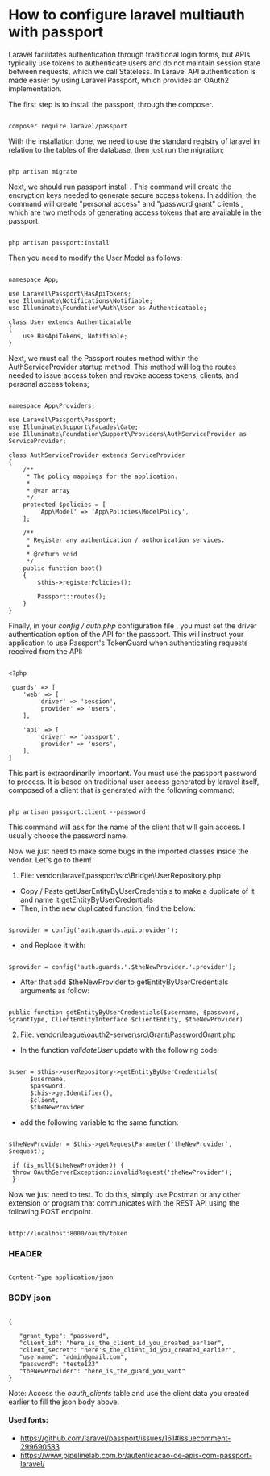 # How to configure laravel multiauth with passport

Laravel facilitates authentication through traditional login forms, but APIs typically use tokens to authenticate users and do not maintain session state between requests, which we call Stateless. In Laravel API authentication is made easier by using Laravel Passport, which provides an OAuth2 implementation.

The first step is to install the passport, through the composer.

```

composer require laravel/passport
```


With the installation done, we need to use the standard registry of laravel in relation to the tables of the database, then just run the migration;

```

php artisan migrate
```


Next, we should run passport install . This command will create the encryption keys needed to generate secure access tokens. In addition, the command will create "personal access" and "password grant" clients  , which are two methods of generating access tokens that are available in the passport.

```

php artisan passport:install
```


Then you need to modify the User Model as follows:

```

namespace App;

use Laravel\Passport\HasApiTokens;
use Illuminate\Notifications\Notifiable;
use Illuminate\Foundation\Auth\User as Authenticatable;

class User extends Authenticatable
{
    use HasApiTokens, Notifiable;
}
```


Next, we must call the Passport routes method within the AuthServiceProvider startup method. This method will log the routes needed to issue access token and revoke access tokens,  clients, and personal access tokens;

```

namespace App\Providers;
 
use Laravel\Passport\Passport;
use Illuminate\Support\Facades\Gate;
use Illuminate\Foundation\Support\Providers\AuthServiceProvider as ServiceProvider;
 
class AuthServiceProvider extends ServiceProvider
{
    /**
     * The policy mappings for the application.
     *
     * @var array
     */
    protected $policies = [
        'App\Model' => 'App\Policies\ModelPolicy',
    ];
 
    /**
     * Register any authentication / authorization services.
     *
     * @return void
     */
    public function boot()
    {
        $this->registerPolicies();
 
        Passport::routes();
    }
}
```


Finally, in your *config / auth.php* configuration file , you must set the driver authentication option of the API for the passport. This will instruct your application to use Passport's TokenGuard when authenticating requests received from the API:

```

<?php

'guards' => [
    'web' => [
        'driver' => 'session',
        'provider' => 'users',
    ],

    'api' => [
        'driver' => 'passport',
        'provider' => 'users',
    ],
]
```


This part is extraordinarily important. You must use the passport password to process. It is based on traditional user access generated by laravel itself, composed of a client that is generated with the following command:

```

php artisan passport:client --password
```


This command will ask for the name of the client that will gain access. I usually choose the password name.

Now we just need to make some bugs in the imported classes inside the vendor. Let's go to them!

1. File: vendor\laravel\passport\src\Bridge\UserRepository.php
- Copy / Paste getUserEntityByUserCredentials to make a duplicate of it and name it getEntityByUserCredentials
- Then, in the new duplicated function, find the below:
```

$provider = config('auth.guards.api.provider');
```

- and Replace it with:
```

$provider = config('auth.guards.'.$theNewProvider.'.provider');
```

- After that add $theNewProvider to getEntityByUserCredentials arguments as follow:
```

public function getEntityByUserCredentials($username, $password, $grantType, ClientEntityInterface $clientEntity, $theNewProvider)
```


2. File: vendor\league\oauth2-server\src\Grant\PasswordGrant.php
- In the function *validateUser* update with the following code:
```

$user = $this->userRepository->getEntityByUserCredentials(
      $username,
      $password,
      $this->getIdentifier(),
      $client,
      $theNewProvider
```

- add the following variable to the same function:
```

$theNewProvider = $this->getRequestParameter('theNewProvider', $request);

 if (is_null($theNewProvider)) {
 throw OAuthServerException::invalidRequest('theNewProvider');
 }
```


Now we just need to test. To do this, simply use Postman or any other extension or program that communicates with the REST API using the following POST endpoint.

```

http://localhost:8000/oauth/token
```


### HEADER
```

Content-Type application/json
```


### BODY json
```

{

   "grant_type": "password",
   "client_id": "here_is_the_client_id_you_created_earlier",
   "client_secret": "here's_the_client_id_you_created_earlier",
   "username": "admin@gmail.com",
   "password": "teste123"
   "theNewProvider": "here_is_the_guard_you_want"
}
```

Note: Access the *oauth_clients* table and use the client data you created earlier to fill the json body above.

#### Used fonts:
- https://github.com/laravel/passport/issues/161#issuecomment-299690583
- https://www.pipelinelab.com.br/autenticacao-de-apis-com-passport-laravel/
